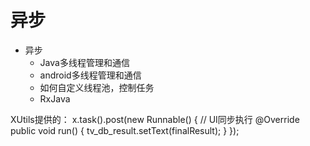 异步
===========================
* 异步
    * Java多线程管理和通信
    * android多线程管理和通信
    * 如何自定义线程池，控制任务
    * RxJava

XUtils提供的：
x.task().post(new Runnable() { // UI同步执行
    @Override
    public void run() {
        tv_db_result.setText(finalResult);
    }
});
